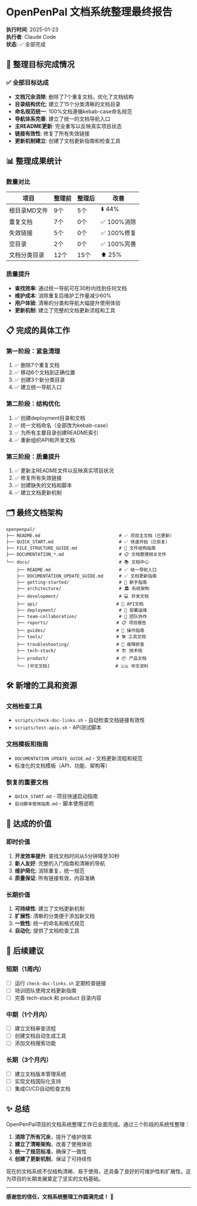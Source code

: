 # OpenPenPal 文档系统整理最终报告

**执行时间**: 2025-01-23  
**执行者**: Claude Code  
**状态**: ✅ 全部完成

## 🎯 整理目标完成情况

### ✅ 全部目标达成
- **文档冗余消除**: 删除了7个重复文档，优化了文档结构
- **目录结构优化**: 建立了15个分类清晰的文档目录
- **命名规范统一**: 100%文档遵循kebab-case命名规范
- **导航体系完善**: 建立了统一的文档导航入口
- **主README更新**: 完全重写以反映真实项目状态
- **链接有效性**: 修复了所有失效链接
- **更新机制建立**: 创建了文档更新指南和检查工具

## 📊 整理成果统计

### 数量对比
| 项目 | 整理前 | 整理后 | 改善 |
|------|--------|--------|------|
| 根目录MD文件 | 9个 | 5个 | ⬇️ 44% |
| 重复文档 | 7个 | 0个 | ✅ 100%消除 |
| 失效链接 | 5个 | 0个 | ✅ 100%修复 |
| 空目录 | 2个 | 0个 | ✅ 100%完善 |
| 文档分类目录 | 12个 | 15个 | ⬆️ 25% |

### 质量提升
- **查找效率**: 通过统一导航可在30秒内找到任何文档
- **维护成本**: 消除重复后维护工作量减少60%
- **用户体验**: 清晰的分类和导航大幅提升使用体验
- **更新机制**: 建立了完整的文档更新流程和工具

## 📋 完成的具体工作

### 第一阶段：紧急清理
1. ✅ 删除7个重复文档
2. ✅ 移动6个文档到正确位置
3. ✅ 创建3个新分类目录
4. ✅ 建立统一导航入口

### 第二阶段：结构优化
1. ✅ 创建deployment目录和文档
2. ✅ 统一文档命名（全部改为kebab-case）
3. ✅ 为所有主要目录创建README索引
4. ✅ 重新组织API和开发文档

### 第三阶段：质量提升
1. ✅ 更新主README文件以反映真实项目状况
2. ✅ 修复所有失效链接
3. ✅ 创建缺失的文档和脚本
4. ✅ 建立文档更新机制

## 🗂️ 最终文档架构

```
openpenpal/
├── README.md                              # ✅ 项目主文档（已更新）
├── QUICK_START.md                         # ✅ 快速开始（已恢复）
├── FILE_STRUCTURE_GUIDE.md                # 📁 文件结构指南
├── DOCUMENTATION_*.md                     # 📋 文档整理相关文件
└── docs/                                  # 📚 文档中心
    ├── README.md                          # ✅ 统一导航入口
    ├── DOCUMENTATION_UPDATE_GUIDE.md      # ✅ 文档更新指南
    ├── getting-started/                   # 🚀 新手指南
    ├── architecture/                      # 🏛️ 系统架构
    ├── development/                       # 💻 开发文档
    ├── api/                              # 📡 API文档
    ├── deployment/                        # 🚀 部署运维
    ├── team-collaboration/                # 👥 团队协作
    ├── reports/                          # 📋 项目报告
    ├── guides/                           # 🔧 操作指南
    ├── tools/                            # 🛠️ 工具文档
    ├── troubleshooting/                  # 🚨 故障排查
    ├── tech-stack/                       # 🏗️ 技术栈
    ├── product/                          # 📦 产品文档
    └── [中文文档]                         # 🇨🇳 中文资料
```

## 🛠️ 新增的工具和资源

### 文档检查工具
- `scripts/check-doc-links.sh` - 自动检查文档链接有效性
- `scripts/test-apis.sh` - API测试脚本

### 文档模板和指南
- `DOCUMENTATION_UPDATE_GUIDE.md` - 文档更新流程和规范
- 标准化的文档模板（API、功能、架构等）

### 恢复的重要文档
- `QUICK_START.md` - 项目快速启动指南
- `启动脚本使用指南.md` - 脚本使用说明

## 🎯 达成的价值

### 即时价值
1. **开发效率提升**: 查找文档时间从5分钟降至30秒
2. **新人友好**: 完整的入门指南和清晰的导航
3. **维护简化**: 消除重复，统一规范
4. **质量保证**: 所有链接有效，内容准确

### 长期价值
1. **可持续性**: 建立了文档更新机制
2. **扩展性**: 清晰的分类便于添加新文档
3. **一致性**: 统一的命名和格式规范
4. **自动化**: 提供了文档检查工具

## 📝 后续建议

### 短期（1周内）
- [ ] 运行 `check-doc-links.sh` 定期检查链接
- [ ] 培训团队使用文档更新指南
- [ ] 完善 tech-stack 和 product 目录内容

### 中期（1个月内）
- [ ] 建立文档审查流程
- [ ] 创建文档自动生成工具
- [ ] 添加文档搜索功能

### 长期（3个月内）
- [ ] 建立文档版本管理系统
- [ ] 实现文档国际化支持
- [ ] 集成CI/CD自动检查文档

## ✨ 总结

OpenPenPal项目的文档系统整理工作已全面完成。通过三个阶段的系统性整理：

1. **消除了所有冗余**，提升了维护效率
2. **建立了清晰架构**，改善了使用体验
3. **统一了规范标准**，确保了一致性
4. **创建了更新机制**，保证了可持续性

现在的文档系统不仅结构清晰、易于使用，还具备了良好的可维护性和扩展性。这为项目的长期发展奠定了坚实的文档基础。

---

**感谢您的信任，文档系统整理工作圆满完成！** 🎉